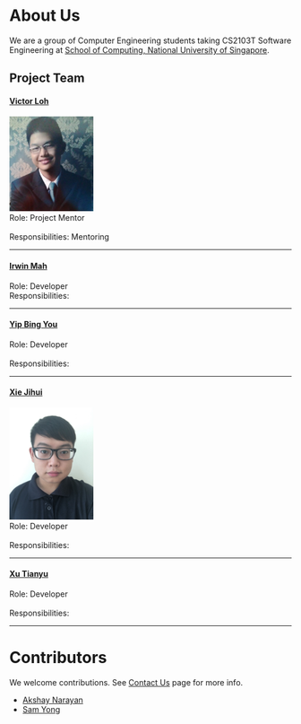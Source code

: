 # About Us

We are a group of Computer Engineering students taking CS2103T Software Engineering at [School of Computing, National University of Singapore](http://www.comp.nus.edu.sg).

## Project Team

#### [Victor Loh](https://github.com/lohvht)
<img src="images/VictorLoh.jpg" width="150"><br>
 Role: Project Mentor <br>  
 Responsibilities: Mentoring
 
 -----

#### [Irwin Mah](https://github.com/chooxy) <br>
Role: Developer <br>
Responsibilities: 

-----

#### [Yip Bing You](https://github.com/leaffriend)
Role: Developer <br>  
Responsibilities: 

-----

#### [Xie Jihui](https://github.com/xjh666) 
<img src="images/XieJihui.jpg" width="150"><br>
Role: Developer <br>  
Responsibilities: 

-----

#### [Xu Tianyu](https://github.com/yeetee179)
Role: Developer <br>  
Responsibilities: 

-----

# Contributors

We welcome contributions. See [Contact Us](ContactUs.md) page for more info.

* [Akshay Narayan](https://github.com/se-edu/addressbook-level4/pulls?q=is%3Apr+author%3Aokkhoy)
* [Sam Yong](https://github.com/se-edu/addressbook-level4/pulls?q=is%3Apr+author%3Amauris)
